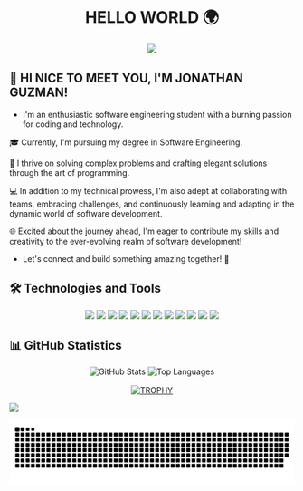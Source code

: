 <h1 align="center"><b>HELLO WORLD 🌍</b></h1>

<p align="center">
  <img src="https://mott.pe/uploads/images/2014/12/12/8.gif" />
</p>


## 👋 HI NICE TO MEET YOU, I'M JONATHAN GUZMAN!

- I'm an enthusiastic software engineering student with a burning passion for coding and technology. 

🎓 Currently, I'm pursuing my degree in Software Engineering. 

🌟 I thrive on solving complex problems and crafting elegant solutions through the art of programming. 

💻 In addition to my technical prowess, I'm also adept at collaborating with teams, embracing challenges, and continuously learning and adapting in the dynamic world of software development. 

🌐 Excited about the journey ahead, I'm eager to contribute my skills and creativity to the ever-evolving realm of software development! 

- Let's connect and build something amazing together! 🌟


## 🛠️ Technologies and Tools

<p align="center">
  <img src="https://img.shields.io/badge/-JavaScript-black?logo=javascript&style=for-the-badge&logoWidth=30" height="60"/>
  <img src="https://img.shields.io/badge/-Python-black?logo=python&style=for-the-badge&logoWidth=30" height="60"/>
  <img src="https://img.shields.io/badge/-React-black?logo=react&style=for-the-badge&logoWidth=30" height="60"/>
  <img src="https://img.shields.io/badge/-Node.js-black?logo=node.js&style=for-the-badge&logoWidth=30" height="60"/>
  <img src="https://img.shields.io/badge/-Docker-black?logo=docker&style=for-the-badge&logoWidth=30" height="60"/>
  <img src="https://img.shields.io/badge/-AWS-black?logo=amazon-aws&style=for-the-badge&logoWidth=30" height="60"/>
  <img src="https://img.shields.io/badge/-C++-black?logo=c%2B%2B&style=for-the-badge&logoWidth=30" height="60"/>
  <img src="https://img.shields.io/badge/-Kotlin-black?logo=kotlin&style=for-the-badge&logoWidth=30" height="60"/>
  <img src="https://img.shields.io/badge/-Java-black?logo=java&style=for-the-badge&logoWidth=30" height="60"/>
  <img src="https://img.shields.io/badge/-C%23-blue?style=flat&logo=c-sharp" height="60"/>
  <img src="https://img.shields.io/badge/-PHP-777BB4?style=flat&logo=php&logoColor=white" height="60"/>
  <img src="https://img.shields.io/badge/-GitHub-181717?style=for-the-badge&logo=github" height="60"/>
</p>


## 📊 GitHub Statistics


<p align="center">
  <img src="https://github-readme-stats.vercel.app/api?username=jonathangc06&show_icons=true&theme=radical" alt="GitHub Stats" />
  <img src="https://github-readme-stats.vercel.app/api/top-langs/?username=jonathangc06&layout=compact&theme=radical" alt="Top Languages" />
  
  <div align=center>
  <a href="https://github.com/ryo-ma/github-profile-trophy" title="Go to Source">
      <img align="center" width=84% src="https://github-profile-trophy.vercel.app/?username=jonathangc06&theme=radical&row=1&column=7&margin-h=15&margin-w=5&no-bg=true" alt="TROPHY" />
    </a>
</div>
</p>


<img src="https://user-images.githubusercontent.com/73097560/115834477-dbab4500-a447-11eb-908a-139a6edaec5c.gif">
</p>
<p align="center">
  <img  src="https://raw.githubusercontent.com/Elanza-48/Elanza-48/main/resources/img/github-contribution-grid-snake.svg"
    alt="example" />
</p>

